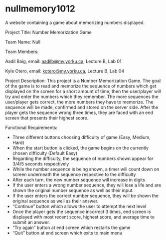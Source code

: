 # nullmemory1012
A website containing a game about memorizing numbers displayed.

Project Title: Number Memorization Game

Team Name: Null

Team Members: 

Aadil Baig, email: aadilb@my.yorku.ca, Lecture B, Lab 01

Kyle Otero, email: kotero@my.yorku.ca, Lecture B, Lab 04

Project Description:
This project is a Number Memorization Game. The goal of the game is to read and memorize the sequence of numbers which get displayed on the screen for a short amount of time, then the user/player will try and enter the numbers which they remember. The more sequences the user/player gets correct, the more numbers they have to memorize. The sequence will be made, confirmed and stored on the server side. After the player gets the sequence wrong three times, they are faced with an end screen that presents their highest score.

Functional Requirements: 
-	Three different buttons choosing difficulty of game (Easy, Medium, Hard)
-	When the start button is clicked, the game begins on the currently chosen difficulty (Default Easy)
-	Regarding the difficulty, the sequence of numbers shown appear for 3/4/5 seconds respectively
-	While the number sequence is being shown, a timer will count down on screen underneath the sequence respective to the difficulty
-	After each turn, the new number sequence will increase in digits
-	If the user enters a wrong number sequence, they will lose a life and are shown the original number sequence as well as their input. 
-	If the user enters the correct number sequence, they will be shown the original sequence as well as their answer.
-	“Continue” button which allows the user to attempt the next level 
-	Once the player gets the sequence incorrect 3 times, end screen is displayed with most recent score, highest score, and average time to submit an answer.
-	“Try again” button at end screen which restarts the game
- “Quit” button at end screen which exits to main menu
